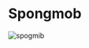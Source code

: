# **Spongmob**

![spogmib](https://encrypted-tbn0.gstatic.com/images?q=tbn:ANd9GcSQk5R5xP-YVzqljzgtj-NWACVamXvNRmvL6eX1l-gNB84bG4Nxcw&s)
